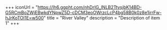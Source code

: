 +++
iconUrl = "https://lh6.ggpht.com/nhDrIG_lNLB2TtysjbK14BD-G5RCmBoZWjEBwkdYNpwZ5D-cDCM3eoOWrzcLcP4bg58B0k0z8e1irrFw-hJrKoTOI1E=w500"
title = "River Valley"
description = "Description of item 1"
+++
